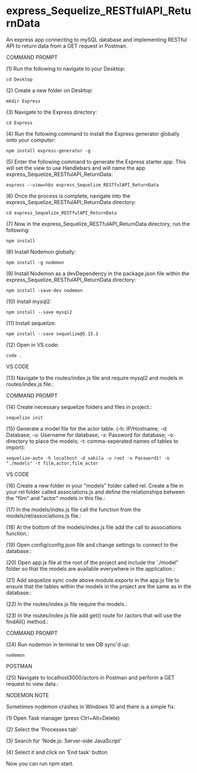 # express_Sequelize_RESTfulAPI_ReturnData
An express app connecting to mySQL database and implementing RESTful API to return data from a GET request in Postman.

COMMAND PROMPT

(1) Run the following to navigate to your Desktop: 

    cd Desktop

(2) Create a new folder on Desktop: 

    mkdir Express

(3) Navigate to the Express directory: 

    cd Express

(4) Run the following command to install the Express generator globally onto your computer: 

    npm install express-generator -g

(5) Enter the following command to generate the Express starter app. This will set the view to use Handlebars and will name the app express_Sequelize_RESTfulAPI_ReturnData: 

    express --view=hbs express_Sequelize_RESTfulAPI_ReturnData

(6) Once the process is complete, navigate into the express_Sequelize_RESTfulAPI_ReturnData directory: 

    cd express_Sequelize_RESTfulAPI_ReturnData
    
(7) Now in the express_Sequelize_RESTfulAPI_ReturnData directory, run the following: 

    npm install

(8) Install Nodemon globally: 

    npm install -g nodemon
    
(9) Install Nodemon as a devDependency in the package.json file within the express_Sequelize_RESTfulAPI_ReturnData directory:

    npm install -save-dev nodemon
    
(10) Install mysql2:

    npm install --save mysql2

(11) Install sequelize: 

    npm install --save sequelize@5.15.1

(12) Open in VS code:

    code . 


VS CODE

(13) Navigate to the routes/index.js file and require mysql2 and models in routes/index.js file.: 

COMMAND PROMPT

(14) Create necessary sequelize folders and files in project.:

    sequelize init

(15)  Generate a model file for the actor table. (-h: IP/Hostname; -d: Database; -u: Username for database; -x: Password for database; -o: directory to place the models; -t: comma-seperated names of tables to import):  

    sequelize-auto -h localhost -d sakila -u root -x Password1! -o "./models" -t film,actor,film_actor
    

VS CODE

(16) Create a new folder in your "models" folder called rel. Create a file in your rel folder called associations.js and define the relationships between the "film" and "actor" models in this file.: 

(17) In the models/index.js file call the function from the models/rel/associations.js file.:

(18) At the bottom of the models/index.js file add the call to associations function.:

(19) Open config/config.json file and change settings to connect to the database.: 

(20) Open app.js file at the root of the project and include the './model" folder so that the models are available everywhere in the application.: 

(21) Add sequelize sync code above module.exports in the app.js file to ensure that the tables within the models in the project are the same as in the database.: 

(22) In the routes/index.js file require the models.:

(23) In the routes/index.js file add get() route for /actors that will use the findAll() method.: 

COMMAND PROMPT

(24) Run nodemon in terminal to see DB sync'd up: 

    nodemon

POSTMAN

(25) Navigate to localhost3000/actors in Postman and perform a GET request to view data.: 

NODEMON NOTE

Sometimes nodemon crashes in Windows 10 and there is a simple fix:

(1) Open Task manager (press Ctrl+Alt+Delete)

(2) Select the 'Processes tab'

(3) Search for 'Node.js: Server-side JavaScript'

(4) Select it and click on 'End task' button

Now you can run npm start.

